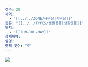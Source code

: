 ```yaml
---
갯수: 20
지역:
  - "[[../../ZONE/사무실|사무실]]"
종류: "[[../../TYPES/생활용품|생활용품]]"
위치:
  - "[[JUN-JUL-MAY]]"
상세위치: 
설명: 
핫팩 갯수: "9"
---
```


![](http://192.168.50.22/devices/250221_IMG_0004.jpg)